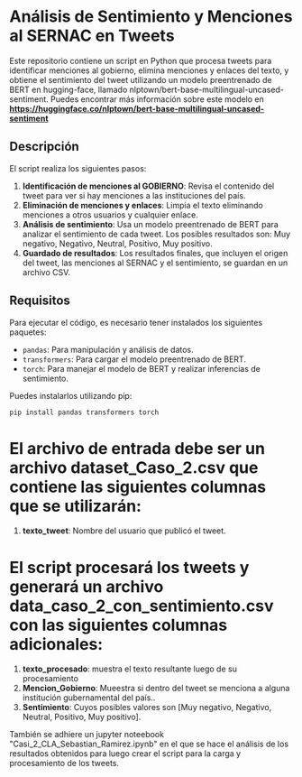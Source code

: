 # Análisis de Sentimiento y Menciones al SERNAC en Tweets

Este repositorio contiene un script en Python que procesa tweets para identificar menciones al gobierno, elimina menciones y enlaces del texto, y obtiene el sentimiento del tweet utilizando un modelo preentrenado de BERT en hugging-face, llamado nlptown/bert-base-multilingual-uncased-sentiment. Puedes encontrar más información sobre este modelo en **https://huggingface.co/nlptown/bert-base-multilingual-uncased-sentiment**


## Descripción

El script realiza los siguientes pasos:

1. **Identificación de menciones al GOBIERNO**: Revisa el contenido del tweet para ver si hay menciones a las instituciones del país.
2. **Eliminación de menciones y enlaces**: Limpia el texto eliminando menciones a otros usuarios y cualquier enlace.
3. **Análisis de sentimiento**: Usa un modelo preentrenado de BERT para analizar el sentimiento de cada tweet. Los posibles resultados son: Muy negativo, Negativo, Neutral, Positivo, Muy positivo.
4. **Guardado de resultados**: Los resultados finales, que incluyen el origen del tweet, las menciones al SERNAC y el sentimiento, se guardan en un archivo CSV.

## Requisitos

Para ejecutar el código, es necesario tener instalados los siguientes paquetes:

- `pandas`: Para manipulación y análisis de datos.
- `transformers`: Para cargar el modelo preentrenado de BERT.
- `torch`: Para manejar el modelo de BERT y realizar inferencias de sentimiento.

Puedes instalarlos utilizando pip:
```bash
pip install pandas transformers torch
```
# El archivo de entrada debe ser un archivo dataset_Caso_2.csv que contiene las siguientes columnas que se utilizarán:

1. **texto_tweet**: Nombre del usuario que publicó el tweet.

# El script procesará los tweets y generará un archivo data_caso_2_con_sentimiento.csv con las siguientes columnas adicionales:

1. **texto_procesado**: muestra el texto resultante luego de su procesamiento
2. **Mencion_Gobierno**: Mueestra si dentro del tweet se menciona a alguna institución gubernamental del país..
3. **Sentimiento**: Cuyos posibles valores son [Muy negativo, Negativo, Neutral, Positivo, Muy positivo].

También se adhiere un jupyter noteebook "Casi_2_CLA_Sebastian_Ramirez.ipynb" en el que se hace el análisis de los resultados obtenidos para luego crear el script para la carga y procesamiento de los tweets.